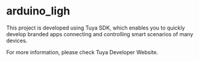 # arduino_ligh

This project is developed using Tuya SDK, which enables you to quickly develop branded apps connecting and controlling smart scenarios of many devices.

For more information, please check Tuya Developer Website.
